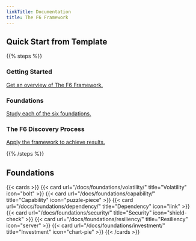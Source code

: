 ```yaml
---
linkTitle: Documentation
title: The F6 Framework
---
```


## Quick Start from Template

{{% steps %}}

### Getting Started

[Get an overview of The F6 Framework.](/docs/getting-started/)

### Foundations

[Study each of the six foundations.](/docs/foundations/)

### The F6 Discovery Process

[Apply the framework to achieve results.](/docs/foundations/f6-discovery-process)

{{% /steps %}}

## Foundations

{{< cards >}}
  {{< card url="/docs/foundations/volatility/" title="Volatility" icon="bolt" >}}
  {{< card url="/docs/foundations/capability/" title="Capability" icon="puzzle-piece" >}}
  {{< card url="/docs/foundations/dependency/" title="Dependency" icon="link" >}}
  {{< card url="/docs/foundations/security/" title="Security" icon="shield-check" >}}
  {{< card url="/docs/foundations/resiliency/" title="Resiliency" icon="server" >}}
  {{< card url="/docs/foundations/investment/" title="Investment" icon="chart-pie" >}}
{{< /cards >}}